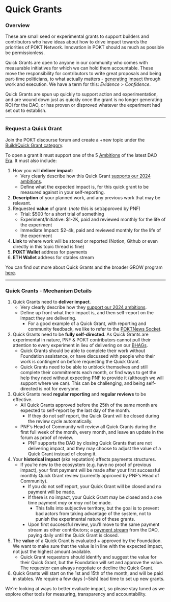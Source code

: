 # Quick Grants

### Overview&#x20;

These are small seed or experimental grants to support builders and contributors who have ideas about how to drive impact towards the priorities of POKT Network. Innovation in POKT should as much as possible be permissionless.

Quick Grants are open to anyone in our community who comes with measurable initiatives for which we can hold them accountable. These move the responsibility for contributors to write great proposals and being part-time politicians, to what actually matters - [generating impact](https://forum.pokt.network/t/contributions-path-to-impact/5038) through work and execution. We have a term for this: _Evidence > Confidence_.

Quick Grants are spun up quickly to support action and experimentation, and are wound down just as quickly once the grant is no longer generating ROI for the DAO, or has proven or disproved whatever the experiment had set out to establish.

***

### Request a Quick Grant

Join the POKT discourse forum and create a +new topic under the [Build/Quick Grant category](https://forum.pokt.network/c/build/quick-grants-fka-sockets/109).&#x20;

To open a grant it must support one of the 5 [Ambitions](https://forum.pokt.network/uploads/default/original/2X/6/6606f2f32ca26513257cda76400825bcaac7ac14.jpeg) of the latest DAO [Era](https://forum.pokt.network/t/a-new-era-in-dao-operations/4418). It must also include:

1. How you will **deliver impact**:
   * Very clearly describe how this Quick Grant [supports our 2024 ambitions](https://forum.pokt.network/t/pnf-ecosystem-strategy-and-ambitions-update/4836).
   * Define what the expected impact is, for this quick grant to be measured against in your self-reporting.
2. **Description** of your planned work, and any previous work that may be relevant.
3. Requested **value** of grant: (_note_ this is set/approved by PNF)
   * Trial: $500 for a short trial of something
   * Experiment/Initiative: $1-2K, paid and reviewed monthly for the life of the experiment
   * Immediate Impact: $2-4k, paid and reviewed monthly for the life of the experiment
4. **Link** to where work will be stored or reported (Notion, Github or even directly in this topic thread is fine)
5. **POKT Wallet** address for payments
6. **ETH Wallet** address for stables stream

You can find out more about Quick Grants and the broader GROW program [here](https://forum.pokt.network/t/grow-grants-rewards-opportunities-work/3994).

***

### Quick Grants - Mechanism Details

1. Quick Grants need to **deliver impact**.&#x20;
   * Very clearly describe how they [support our 2024 ambitions](https://forum.pokt.network/t/pnf-ecosystem-strategy-and-ambitions-update/4836).
   * Define up front what their impact is, and then self-report on the impact they are delivering.
     * For a good example of a Quick Grant, with reporting and community feedback, we like to refer to the [POKTNews Socket](https://forum.pokt.network/t/closed-poktnews-plugs-into-the-socket/4058).
2. Quick Grants need to be **fully self-directed**. As Quick Grants are experimental in nature, PNF & POKT contributors cannot pull their attention to every experiment in lieu of delivering on our [BHAGs](https://forum.pokt.network/t/pnfs-ecosystem-thesis-for-pocket-how-we-become-unstoppable/4353).
   * Quick Grants should be able to complete their work without Foundation assistance, or have discussed with people who their work is contingent on before requesting the Quick Grant.
   * Quick Grants need to be able to unblock themselves and still complete their commitments each month, or find ways to get the help they need without expecting PNF to provide it (although we will support where we can). This can be challenging, and being self-directed is not for everyone.
3. Quick Grants need **regular reporting** and **regular reviews** to be effective.
   * All Quick Grants approved before the 25th of the same month are expected to self-report by the last day of the month.
     * If they do not self report, the Quick Grant will be closed during the review cycle automatically.
   * PNF’s Head of Community will review all Quick Grants during the first full week of the month, every month, and leave an update in the forum as proof of review.
     * PNF supports the DAO by closing Quick Grants that are not delivering impact, and they may choose to adjust the value of a Quick Grant instead of closing it.
4. Your **historical impact** (aka reputation) affects payments structures.
   * If you’re new to the ecosystem (e.g. have no proof of previous impact), your first payment will be made after your first successful monthly Quick Grant review (currently approved by PNF’s Head of Community).
     * If you do not self report, your Quick Grant will be closed and no payment will be made.
     * If there is no impact, your Quick Grant may be closed and a one time payment _may_ or _may not_ be made.
       * This falls into subjective territory, but the goal is to prevent bad actors from taking advantage of the system, not to punish the experimental nature of these grants.
     * Upon first successful review, you’ll move to the same payment stream as other contributors; a [payment stream](https://hedgey.finance/) from the DAO, paying daily until the Quick Grant is closed.
5. The **value** of a Quick Grant is evaluated + approved by the Foundation. We want to make sure that the value is in line with the expected impact, not just the highest amount available.
   * Quick Grant requestors should identify and suggest the value for their Quick Grant, but the Foundation will set and approve the value. The requestor can always negotiate or decline the Quick Grant.
6. Quick Grants will start on the 1st and 15th of the month, and will be paid in stables. We require a few days (\~5ish) lead time to set up new grants.

We're looking at ways to better evaluate impact, so please stay tuned as we explore other tools for measuring, transparency and accountability.
